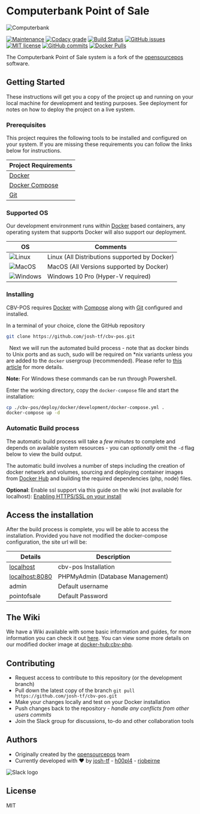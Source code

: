 # Computerbank Point of Sale

![Computerbank](https://i.imgur.com/QyNlLow.png)

[![Maintenance](https://img.shields.io/badge/Maintained%3F-yes-green.svg)](https://github.com/josh-tf/cbv-pos/graphs/commit-activity)
[![Codacy grade](https://img.shields.io/codacy/grade/83338aa3c0ce4a25b5789d418f02cf4e.svg)](https://app.codacy.com/project/git_30/cbv-pos/dashboard)
[![Build Status](https://travis-ci.org/josh-tf/cbv-pos.svg?branch=master)](https://travis-ci.org/josh-tf/cbv-pos)
[![GitHub issues](https://img.shields.io/github/issues/josh-tf/cbv-pos.svg)](https://GitHub.com/josh-tf/cbv-pos/issues/)
[![MIT license](https://img.shields.io/badge/License-MIT-blue.svg)](https://lbesson.mit-license.org/)
[![GitHub commits](https://img.shields.io/github/commit-activity/y/josh-tf/cbv-pos.svg)](https://github.com/josh-tf/cbv-pos/commit/)
[![Docker Pulls](https://img.shields.io/docker/pulls/joshtf/cbv-php.svg)](https://hub.docker.com/r/joshtf/cbv-php/)

The Computerbank Point of Sale system is a fork of the [opensourcepos](https://github.com/opensourcepos/opensourcepos) software.

## Getting Started

These instructions will get you a copy of the project up and running on your local machine for development and testing purposes. See deployment for notes on how to deploy the project on a live system.

### Prerequisites

This project requires the following tools to be installed and configured on your system. If you are missing these requirements you can follow the links below for instructions.

| Project Requirements                                       |
| ---------------------------------------------------------- |
| [Docker](https://www.docker.com/get-started)               |
| [Docker Compose](https://docs.docker.com/compose/install/) |
| [Git](https://git-scm.com/downloads)                       |

### Supported OS

Our development environment runs within [Docker](https://www.docker.com/get-started) based containers, any operating system that supports Docker will also support our deployment.

| OS                                          | Comments                                      |
| ------------------------------------------- | --------------------------------------------- |
| ![Linux](https://i.imgur.com/gq76Rxa.png)   | Linux (All Distributions supported by Docker) |
| ![MacOS](https://i.imgur.com/NWpdcBy.png)   | MacOS (All Versions supported by Docker)      |
| ![Windows](https://i.imgur.com/P5Aciyp.png) | Windows 10 Pro (Hyper-V required)             |

### Installing

CBV-POS requires [Docker](https://www.docker.com/) with [Compose](https://docs.docker.com/compose/install/) along with [Git](https://git-scm.com/downloads) configured and installed.

In a terminal of your choice, clone the GitHub repository

```sh
git clone https://github.com/josh-tf/cbv-pos.git
```

&nbsp;
Next we will run the automated build process - note that as docker binds to Unix ports and as such, sudo will be required on \*nix variants unless you are added to the `docker` usergroup (recommended). Please refer to [this article](https://docs.docker.com/install/linux/linux-postinstall/) for more details.

**Note:** For Windows these commands can be run through Powershell.

Enter the working directory, copy the `docker-compose` file and start the installation:

```sh
cp ./cbv-pos/deploy/docker/development/docker-compose.yml .
docker-compose up -d
```

### Automatic Build process

The automatic build process will take a _few minutes_ to complete and depends on available system resources - you can _optionally_ omit the `-d` flag below to view the build output.

The automatic build involves a number of steps including the creation of docker network and volumes, sourcing and deploying container images from [Docker Hub](https://hub.docker.com/r/joshtf/) and building the required dependencies (php, node) files.

**Optional**: Enable ssl support via this guide on the wiki (not available for localhost): [Enabling HTTPS/SSL on your install](https://github.com/josh-tf/cbv-pos/wiki/Using-HTTPS-SSL-on-your-install)

## Access the installation

After the build process is complete, you will be able to access the installation. Provided you have not modified the docker-compose configuration, the site url will be:

| Details                                 | Description                      |
| --------------------------------------- | -------------------------------- |
| [localhost](http://localhost)           | cbv-pos Installation             |
| [localhost:8080](http://localhost:8080) | PHPMyAdmin (Database Management) |
| admin                                   | Default username                 |
| pointofsale                             | Default Password                 |

## The Wiki

We have a Wiki available with some basic information and guides, for more information you can check it out [here](https://github.com/josh-tf/cbv-pos/wiki). You can view some more details on our modified docker image at [docker-hub:cbv-php](https://cloud.docker.com/repository/docker/joshtf/cbv-php).

## Contributing

- Request access to contribute to this repository (or the development branch)
- Pull down the latest copy of the branch `git pull https://github.com/josh-tf/cbv-pos.git`
- Make your changes locally and test on your Docker installation
- Push changes back to the repository - _handle any conflicts from other users commits_
- Join the Slack group for discussions, to-do and other collaboration tools

## Authors

- Originally created by the [opensourcepos](https://github.com/opensourcepos/opensourcepos/) team
- Currently developed with ❤️ by [josh-tf](https://github.com/josh-tf) - [h00pl4](https://github.com/h00pl4) - [rjobeirne](https://github.com/rjobeirne)

![Slack logo](https://i.imgur.com/2KXM4Ab.png)

## License

MIT
